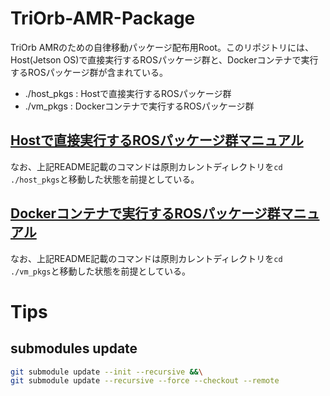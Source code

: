 # TriOrb-AMR-Package
TriOrb AMRのための自律移動パッケージ配布用Root。このリポジトリには、Host(Jetson OS)で直接実行するROSパッケージ群と、Dockerコンテナで実行するROSパッケージ群が含まれている。
- ./host_pkgs : Hostで直接実行するROSパッケージ群
- ./vm_pkgs : Dockerコンテナで実行するROSパッケージ群

## [Hostで直接実行するROSパッケージ群マニュアル](./host_pkgs/README.md)
なお、上記README記載のコマンドは原則カレントディレクトリを```cd ./host_pkgs```と移動した状態を前提としている。

## [Dockerコンテナで実行するROSパッケージ群マニュアル](./vm_pkgs/README.md)
なお、上記README記載のコマンドは原則カレントディレクトリを```cd ./vm_pkgs```と移動した状態を前提としている。

# Tips
## submodules update
```bash
git submodule update --init --recursive &&\
git submodule update --recursive --force --checkout --remote
```
